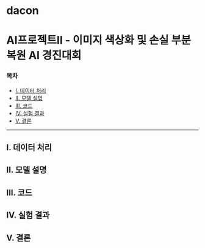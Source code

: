 # dacon

#  AI프로젝트II - 이미지 색상화 및 손실 부분 복원 AI 경진대회

### 목차

+ [I. 데이터 처리](https://github.com/jijeongwon/dacon/blob/main/README.md#i-%EB%8D%B0%EC%9D%B4%ED%84%B0-%EC%B2%98%EB%A6%AC)
+ [II. 모델 설명](https://github.com/jijeongwon/dacon/blob/main/README.md#ii-%EB%AA%A8%EB%8D%B8-%EC%84%A4%EB%AA%85)
+ [III. 코드](https://github.com/jijeongwon/dacon/blob/main/README.md#iii-%EC%BD%94%EB%93%9C)
+ [IV. 실험 결과](https://github.com/jijeongwon/dacon/blob/main/README.md#iv-%EC%8B%A4%ED%97%98-%EA%B2%B0%EA%B3%BC)
+ [V. 결론]()

***

## I. 데이터 처리



## II. 모델 설명



## III. 코드



## IV. 실험 결과



## V. 결론



